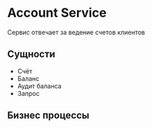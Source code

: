 # Account Service
Сервис отвечает за ведение счетов клиентов

## Сущности
* Счёт
* Баланс
* Аудит баланса
* Запрос

## Бизнес процессы
